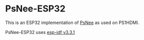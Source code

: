 # PsNee-ESP32

This is an ESP32 implementation of [PsNee](https://github.com/kalymos/PsNee/blob/master/PsNee.ino) as used on PS1HDMI.

PsNee-ESP32 uses [esp-idf v3.3.1](https://github.com/espressif/esp-idf/tree/release/v3.3)

